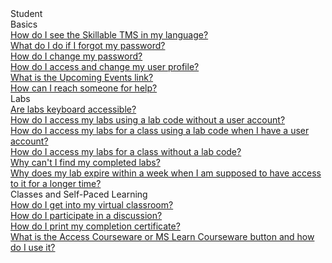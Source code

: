 <!-- 
    Adding new documents!
    1. Duplicate the following:
        <a class="subtopic_link" href="insert_document_link_here*">
            <div class="subtopic_title">insert_document_title here</div>
            <div class="subtopic_description">insert_document_description_here</div>
        </a>
    2. Replace:
        href link with your document's link
        subtopic_title text with your document's title
        subtopic_description text with your document's description
    3. Place in respective subtopic group
    4. Ensure to add the new document in A-Z index
-->

<div class="categoriesHeader" tabindex="0" title="Student Docs Container">Student</div>
<div class="accordionModule">
  <div class="subtopic selected">
    <div class="subtopic_header" tabindex="0" title="Basics Docs" role="button" aria-selected="true" selected>Basics</div>
    <div id="body_1" class="subtopic_links">
      <a class="subtopic_link" href="/tms/end-user-student-faqs/basics/my-language.md">
        <div class="subtopic_title">How do I see the Skillable TMS in my language?</div>
      </a>
        <a class="subtopic_link" href="/tms/end-user-student-faqs/basics/forgot-password.md">
        <div class="subtopic_title">What do I do if I forgot my password?</div>
      </a>
      <a class="subtopic_link" href="/tms/end-user-student-faqs/basics/change-password.md">
        <div class="subtopic_title">How do I change my password?</div>
      </a>
      <a class="subtopic_link" href="/tms/end-user-student-faqs/basics/change-user-profile.md">
        <div class="subtopic_title">How do I access and change my user profile?</div>
      </a>
      </a>
      <a class="subtopic_link" href="/tms/end-user-student-faqs/basics/upcoming-events-link.md">
        <div class="subtopic_title">What is the Upcoming Events link?</div>
      </a>
      <a class="subtopic_link" href="/tms/end-user-student-faqs/basics/where-do-i-get-help.md">
        <div class="subtopic_title">How can I reach someone for help?</div>
      </a>
    </div>
  </div>
  <div class="subtopic">
    <div class="subtopic_header" tabindex="0" title="Labs Docs" role="button" aria-selected="false">Labs</div>
    <div class="subtopic_links">
      <a class="subtopic_link" href="/tms/end-user-student-faqs/lab-access/keyboard-accessibility.md">
        <div class="subtopic_title">Are labs keyboard accessible?</div>
      </a>
      <a class="subtopic_link" href="/tms/end-user-student-faqs/lab-access/access-labs-for-class-using-lab-code-without-user-account.md">
        <div class="subtopic_title">How do I access my labs using a lab code without a user account?</div>
      </a>
      <a class="subtopic_link" href="/tms/end-user-student-faqs/lab-access/access-labs-for-class-using-lab-code-with-user-account.md">
        <div class="subtopic_title">How do I access my labs for a class using a lab code when I have a user account?</div>
      </a>
      <a class="subtopic_link" href="/tms/end-user-student-faqs/lab-access/access-labs-for-class-without-code.md">
        <div class="subtopic_title">How do I access my labs for a class without a lab code?</div>
      </a>
      <a class="subtopic_link" href="/tms/end-user-student-faqs/lab-access/access-completed-labs.md">
        <div class="subtopic_title">Why can't I find my completed labs?</div>
      </a>
      <a class="subtopic_link" href="/tms/end-user-student-faqs/lab-access/difference-between-lab-expiration-and-lab-access.md">
        <div class="subtopic_title">Why does my lab expire within a week when I am supposed to have access to it for a longer time?</div>
      </a>
    </div>
  </div>
  <div class="subtopic">
    <div class="subtopic_header" tabindex="0" title="Classes and Self-Paced Learning Docs" role="button" aria-selected="false">Classes and Self-Paced Learning</div>
    <div class="subtopic_links">
      <a class="subtopic_link" href="/tms/end-user-student-faqs/class-self-paced/get-into-virtual-classroom.md">
        <div class="subtopic_title">How do I get into my virtual classroom?</div>
      </a>
      <a class="subtopic_link" href="/tms/end-user-student-faqs/class-self-paced/discussions.md">
        <div class="subtopic_title">How do I participate in a discussion?</div>
      </a>
      <a class="subtopic_link" href="/tms/end-user-student-faqs/class-self-paced/print-completion-certificate.md">
        <div class="subtopic_title">How do I print my completion certificate?</div>
      </a>
      <a class="subtopic_link" href="/tms/end-user-student-faqs/class-self-paced/access-my-courseware.md">
        <div class="subtopic_title">What is the Access Courseware or MS Learn Courseware button and how do I use it?</div>
      </a>
    </div>
  </div>

